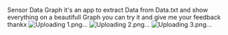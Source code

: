 Sensor Data Graph it's an app to extract Data from Data.txt and show everything on a beautifull Graph you can try it and give me your feedback 
thankx 
![Uploading 1.png…]()
![Uploading 2.png…]()
![Uploading 3.png…]()
